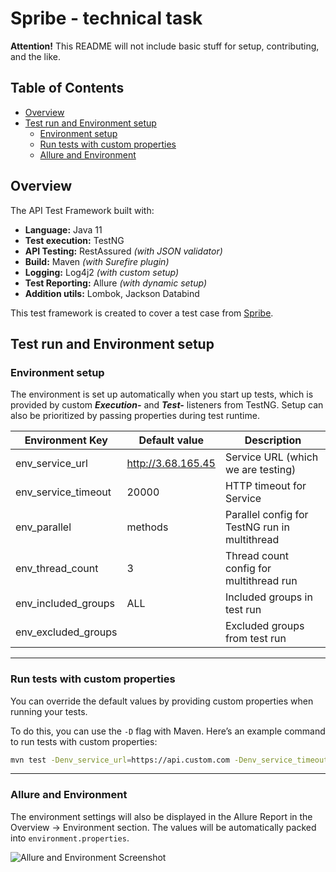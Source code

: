 # Spribe - technical task

**Attention!** This README will not include basic stuff for setup, contributing, and the like.

## Table of Contents

- [Overview](#overview)
- [Test run and Environment setup](#test-run-and-environment-setup)
  - [Environment setup](#environment-setup)
  - [Run tests with custom properties](#run-tests-with-custom-properties)
  - [Allure and Environment](#allure-and-environment)

## Overview

The API Test Framework built with: 
- **Language:** Java 11
- **Test execution:** TestNG
- **API Testing:** RestAssured *(with JSON validator)*
- **Build:** Maven *(with Surefire plugin)*
- **Logging:** Log4j2 *(with custom setup)*
- **Test Reporting:** Allure *(with dynamic setup)*
- **Addition utils:** Lombok, Jackson Databind

This test framework is created to cover a test case from [Spribe](https://spribe.co/).

## Test run and Environment setup

### Environment setup

The environment is set up automatically when you start up tests, which is provided by custom ***Execution-*** and ***Test-*** listeners from TestNG. 
Setup can also be prioritized by passing properties during test runtime.

| **Environment Key** | **Default value**  | **Description**                               |
|---------------------|--------------------|-----------------------------------------------|
| env_service_url     | http://3.68.165.45 | Service URL (which we are testing)            |
| env_service_timeout | 20000              | HTTP timeout for Service                      |
| env_parallel        | methods            | Parallel config for TestNG run in multithread |
| env_thread_count    | 3                  | Thread count config for multithread run       |
| env_included_groups | ALL                | Included groups in test run                   |
| env_excluded_groups |                    | Excluded groups from test run                 |

---

### Run tests with custom properties

You can override the default values by providing custom properties when running your tests. 

To do this, you can use the `-D` flag with Maven. 
Here’s an example command to run tests with custom properties:

```bash
mvn test -Denv_service_url=https://api.custom.com -Denv_service_timeout=35000
```

---

### Allure and Environment

The environment settings will also be displayed in the Allure Report in the Overview -> Environment section. The values will be automatically packed into `environment.properties`.

![Allure and Environment Screenshot](https://i.imgur.com/IwjmFV3.png)